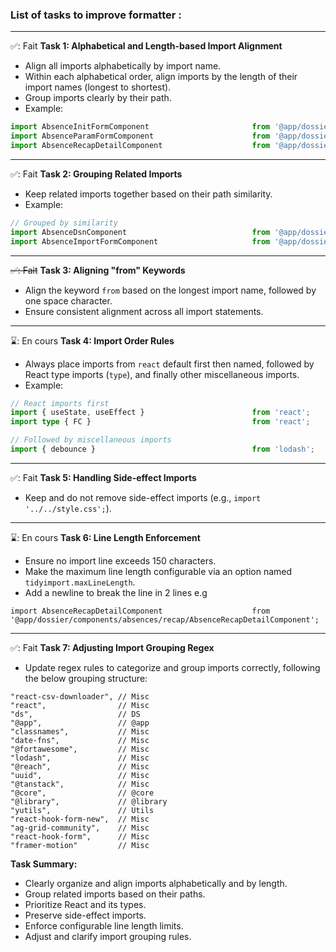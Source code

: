 ### List of tasks to improve formatter :

---
✅: Fait
**Task 1: Alphabetical and Length-based Import Alignment**
- Align all imports alphabetically by import name.
- Within each alphabetical order, align imports by the length of their import names (longest to shortest).
- Group imports clearly by their path.
- Example:
```typescript
import AbsenceInitFormComponent                       from '@app/dossier/components/absences/init/AbsenceInitFormComponent';
import AbsenceParamFormComponent                      from '@app/dossier/components/absences/param/AbsenceParamFormComponent';
import AbsenceRecapDetailComponent                    from '@app/dossier/components/absences/recap/AbsenceRecapDetailComponent';
```
---
✅: Fait
**Task 2: Grouping Related Imports**
- Keep related imports together based on their path similarity.
- Example:
```typescript
// Grouped by similarity
import AbsenceDsnComponent                            from '@app/dossier/components/absences/dsn/AbsenceDsnComponent';
import AbsenceImportFormComponent                     from '@app/dossier/components/absences/import/AbsenceImportFormComponent';
```
---
~~✅: Fait~~
**Task 3: Aligning "from" Keywords**
- Align the keyword `from` based on the longest import name, followed by one space character.
- Ensure consistent alignment across all import statements.
---
⌛️: En cours
**Task 4: Import Order Rules**
- Always place imports  from `react` default first then named, followed by React type imports (`type`), and finally other miscellaneous imports.
- Example:
```typescript
// React imports first
import { useState, useEffect }                        from 'react';
import type { FC }                                    from 'react';

// Followed by miscellaneous imports
import { debounce }                                   from 'lodash';
```
---
✅: Fait
**Task 5: Handling Side-effect Imports**
- Keep and do not remove side-effect imports (e.g., `import '../../style.css';`).
---
⌛️: En cours
**Task 6: Line Length Enforcement**
- Ensure no import line exceeds 150 characters.
- Make the maximum line length configurable via an option named `tidyimport.maxLineLength`.
- Add a newline to break the line in 2 lines e.g

```JS
import AbsenceRecapDetailComponent                    from '@app/dossier/components/absences/recap/AbsenceRecapDetailComponent';
```
---
✅: Fait
**Task 7: Adjusting Import Grouping Regex**
- Update regex rules to categorize and group imports correctly, following the below grouping structure:
```
"react-csv-downloader", // Misc
"react",                // Misc
"ds",                   // DS
"@app",                 // @app
"classnames",           // Misc
"date-fns",             // Misc
"@fortawesome",         // Misc
"lodash",               // Misc
"@reach",               // Misc
"uuid",                 // Misc
"@tanstack",            // Misc
"@core",                // @core
"@library",             // @library
"yutils",               // Utils
"react-hook-form-new",  // Misc
"ag-grid-community",    // Misc
"react-hook-form",      // Misc
"framer-motion"         // Misc
```

**Task Summary:**
- Clearly organize and align imports alphabetically and by length.
- Group related imports based on their paths.
- Prioritize React and its types.
- Preserve side-effect imports.
- Enforce configurable line length limits.
- Adjust and clarify import grouping rules.

